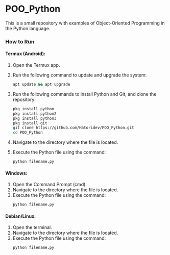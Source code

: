 # POO_Python

This is a small repository with examples of Object-Oriented Programming in the Python language.

### How to Run

#### Termux (Android):
1. Open the Termux app.
2. Run the following command to update and upgrade the system:
   ```bash
   apt update && apt upgrade
   ```
3. Run the following commands to install Python and Git, and clone the repository:
   ```bash
   pkg install python
   pkg install python2
   pkg install python3
   pkg install git
   git clone https://github.com/Hatoridev/POO_Python.git
   cd POO_Python
   ```

4. Navigate to the directory where the file is located.
5. Execute the Python file using the command:
   ```bash
   python filename.py
   ```

#### Windows:
1. Open the Command Prompt (cmd).
2. Navigate to the directory where the file is located.
3. Execute the Python file using the command:
   ```bash
   python filename.py
   ```

#### Debian/Linux:
1. Open the terminal.
2. Navigate to the directory where the file is located.
3. Execute the Python file using the command:
   ```bash
   python filename.py
   ```
